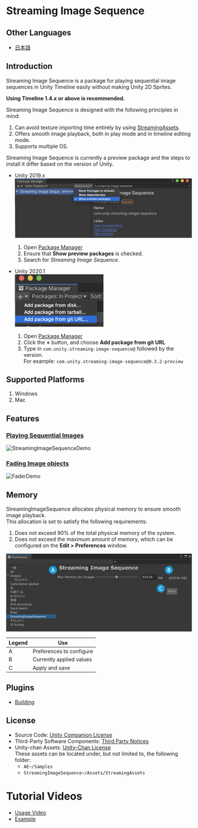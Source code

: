 # Streaming Image Sequence

## Other Languages
* [日本語](README_JP.md)

## Introduction

Streaming Image Sequence is a package for playing sequential image sequences in 
Unity Timeline easily without making Unity 2D Sprites.  

**Using Timeline 1.4.x or above is recommended.**

Streaming Image Sequence is designed with the following principles in mind:

1. Can avoid texture importing time entirely by using 
   [StreamingAssets](https://docs.unity3d.com/Manual/StreamingAssets.html).
1. Offers smooth image playback, both in play mode and in timeline editing mode.
1. Supports multiple OS.


Streaming Image Sequence is currently a preview package and the steps to install it 
differ based on the version of Unity.

* Unity 2019.x  
  ![PackageManager2019](Documentation~/images/PackageManager2019.png)
  1. Open [Package Manager](https://docs.unity3d.com/Manual/upm-ui.html) 
  2. Ensure that **Show preview packages** is checked. 
  3. Search for *Streaming Image Sequence*.
  
* Unity 2020.1  
  ![PackageManager2020](Documentation~/images/PackageManager2020.1.png)
  1. Open [Package Manager](https://docs.unity3d.com/Manual/upm-ui.html) 
  2. Click the **+** button, and choose **Add package from git URL** 
  3. Type in `com.unity.streaming-image-sequence@` followed by the version.  
     For example: `com.unity.streaming-image-sequence@0.3.2-preview`
  
## Supported Platforms

1. Windows
2. Mac

## Features

### [Playing Sequential Images](./Documentation~/en/StreamingImageSequencePlayableAsset.md)
![StreamingImageSequenceDemo](Documentation~/images/StreamingImageSequenceDemo.gif)

### [Fading Image objects](./Documentation~/en/FaderPlayableAsset.md)
![FaderDemo](Documentation~/images/FaderDemo.gif)

## Memory

StreamingImageSequence allocates physical memory to ensure smooth image playback.  
This allocation is set to satisfy the following requirements:
1. Does not exceed 90% of the total physical memory of the system.
2. Does not exceed the maximum amount of memory, which can be configured on the
**Edit > Preferences** window.

![Preferences](Documentation~/images/Preferences.png)

| Legend  | Use                                                                                       | 
| ------- | ---------------------------------------------------------------------- | 
| A       | Preferences to configure                                               |   
| B       | Currently applied values                                               |   
| C       | Apply and save                                                         |  

## Plugins
* [Building](Plugins~/Docs/en/BuildPlugins.md)

## License
* Source Code: [Unity Companion License](LICENSE.md)
* Third-Party Software Components: [Third Party Notices](Third%20Party%20Notices.md)
* Unity-chan Assets: [Unity-Chan License](http://unity-chan.com/contents/guideline_en/)  
  These assets can be located under, but not limited to, the following folder:
  - `AE~/Samples`
  - `StreamingImageSequence~/Assets/StreamingAssets`  

# Tutorial Videos
* [Usage Video](https://youtu.be/mlRbwqJ74CM)
* [Example](https://youtu.be/4og6rgQdb3c)


